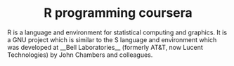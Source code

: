 <h1 align=center>R programming coursera</h1>
R is a language and environment for statistical computing and graphics. It is a GNU project which is similar to the S language and environment which was developed at __Bell Laboratories__ (formerly AT&T, now Lucent Technologies) by John Chambers and colleagues. 
